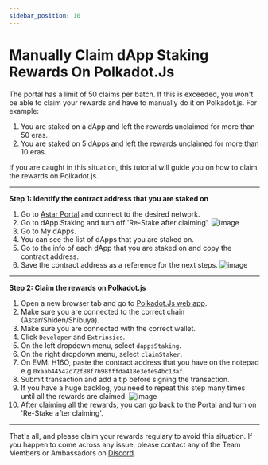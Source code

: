 ```yaml
---
sidebar_position: 10
---
```


# Manually Claim dApp Staking Rewards On Polkadot.Js
The portal has a limit of 50 claims per batch. If this is exceeded, you won't be able to claim your rewards and have to manually do it on Polkadot.js. For example:

1. You are staked on a dApp and left the rewards unclaimed for more than 50 eras.
2. You are staked on 5 dApps and left the rewards unclaimed for more than 10 eras.

If you are caught in this situation, this tutorial will guide you on how to claim the rewards on Polkadot.js.

---

**Step 1: Identify the contract address that you are staked on**
1. Go to [Astar Portal](https://portal.astar.network/) and connect to the desired network.
2. Go to dApp Staking and turn off 'Re-Stake after claiming'.
![image](https://user-images.githubusercontent.com/37278708/201064005-8f8f6a84-f509-46d4-b0a0-493dba981957.png)
3. Go to My dApps. 
4. You can see the list of dApps that you are staked on.
5. Go to the info of each dApp that you are staked on and copy the contract address.
6. Save the contract address as a reference for the next steps.
![image](https://user-images.githubusercontent.com/37278708/201061933-81f7fe93-49f9-4c68-a1a1-ccdb6acf2e48.png)

---

**Step 2: Claim the rewards on Polkadot.js**
1. Open a new browser tab and go to [Polkadot.Js web app](https://polkadot.js.org/apps/#/extrinsics).
2. Make sure you are connected to the correct chain (Astar/Shiden/Shibuya).
3. Make sure you are connected with the correct wallet.
4. Click `Developer` and `Extrinsics`. 
5. On the left dropdown menu, select `dappsStaking`.
6. On the right dropdown menu, select `claimStaker`.
7. On EVM: H16O, paste the contract address that you have on the notepad e.g `0xaab44542c72f88f7b98fffda418e3efe94bc13af`.
8. Submit transaction and add a tip before signing the transaction.
9. If you have a huge backlog, you need to repeat this step many times until all the rewards are claimed. 
![image](https://user-images.githubusercontent.com/37278708/199938229-92e8eb7d-46fa-450f-a16f-d583da7bf48c.png)
10. After claiming all the rewards, you can go back to the Portal and turn on 'Re-Stake after claiming'.

---

That's all, and please claim your rewards regulary to avoid this situation. If you happen to come across any issue, please contact any of the Team Members or Ambassadors on [Discord](https://discord.gg/2FGq5KqwBh).

